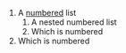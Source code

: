  1. A <a href = "www.youtube.com">numbered</a> list
     1. A nested numbered list
     2. Which is numbered
 2. Which is numbered
